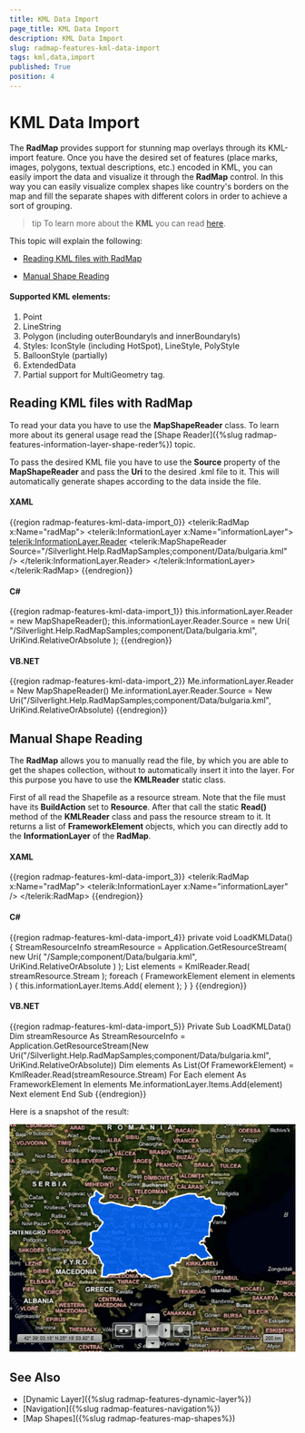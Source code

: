 ```yaml
---
title: KML Data Import
page_title: KML Data Import
description: KML Data Import
slug: radmap-features-kml-data-import
tags: kml,data,import
published: True
position: 4
---
```


# KML Data Import

The __RadMap__ provides support for stunning map overlays through its KML-import feature. Once you have the desired set of features (place marks, images, polygons, textual descriptions, etc.) encoded in KML, you can easily import the data and visualize it through the __RadMap__ control. In this way you can easily visualize complex shapes like country's borders on the map and fill the separate shapes with different colors in order to achieve a sort of grouping.

>tip To learn more about the __KML__ you can read [here](http://code.google.com/apis/kml/documentation/).

This topic will explain the following:

* [Reading KML files with RadMap](#reading-kml-files-with-radmap)

* [Manual Shape Reading](#manual-shape-reading)

#### Supported KML elements:

1. Point
2. LineString
3. Polygon (including outerBoundaryIs and innerBoundaryIs)
4. Styles: IconStyle (including HotSpot), LineStyle, PolyStyle
5. BalloonStyle (partially)
6. ExtendedData
7. Partial support for MultiGeometry tag.

## Reading KML files with RadMap

To read your data you have to use the __MapShapeReader__ class. To learn more about its general usage read the [Shape Reader]({%slug radmap-features-information-layer-shape-reder%}) topic.

To pass the desired KML file you have to use the __Source__ property of the __MapShapeReader__ and pass the __Uri__ to the desired .kml file to it. This will automatically generate shapes according to the data inside the file.

#### __XAML__
{{region radmap-features-kml-data-import_0}}
	<telerik:RadMap x:Name="radMap">
	    <telerik:InformationLayer x:Name="informationLayer">
	        <telerik:InformationLayer.Reader>
	            <telerik:MapShapeReader Source="/Silverlight.Help.RadMapSamples;component/Data/bulgaria.kml" />
	        </telerik:InformationLayer.Reader>
	    </telerik:InformationLayer>
	</telerik:RadMap>
{{endregion}}

#### __C#__
{{region radmap-features-kml-data-import_1}}
	this.informationLayer.Reader = new MapShapeReader();
	this.informationLayer.Reader.Source = new Uri( "/Silverlight.Help.RadMapSamples;component/Data/bulgaria.kml", UriKind.RelativeOrAbsolute );
{{endregion}}

#### __VB.NET__
{{region radmap-features-kml-data-import_2}}
	Me.informationLayer.Reader = New MapShapeReader()
	Me.informationLayer.Reader.Source = New Uri("/Silverlight.Help.RadMapSamples;component/Data/bulgaria.kml", UriKind.RelativeOrAbsolute)
{{endregion}}

## Manual Shape Reading

The __RadMap__ allows you to manually read the file, by which you are able to get the shapes collection, without to automatically insert it into the layer. For this purpose you have to use the __KMLReader__ static class.

First of all read the Shapefile as a resource stream. Note that the file must have its __BuildAction__ set to __Resource__. After that call the static __Read()__ method of the __KMLReader__ class and pass the resource stream to it. It returns a list of __FrameworkElement__ objects, which you can directly add to the __InformationLayer__ of the __RadMap__.

#### __XAML__

{{region radmap-features-kml-data-import_3}}
	<telerik:RadMap x:Name="radMap">
	    <telerik:InformationLayer x:Name="informationLayer" />
	</telerik:RadMap>
{{endregion}}

#### __C#__
{{region radmap-features-kml-data-import_4}}
	private void LoadKMLData()
	{
	    StreamResourceInfo streamResource = Application.GetResourceStream( new Uri( "/Sample;component/Data/bulgaria.kml", UriKind.RelativeOrAbsolute ) );
	    List<FrameworkElement> elements = KmlReader.Read( streamResource.Stream );
	    foreach ( FrameworkElement element in elements )
	    {
	        this.informationLayer.Items.Add( element );
	    }
	}
{{endregion}}

#### __VB.NET__
{{region radmap-features-kml-data-import_5}}
	Private Sub LoadKMLData()
	 Dim streamResource As StreamResourceInfo = Application.GetResourceStream(New Uri("/Silverlight.Help.RadMapSamples;component/Data/bulgaria.kml", UriKind.RelativeOrAbsolute))
	 Dim elements As List(Of FrameworkElement) = KmlReader.Read(streamResource.Stream)
	 For Each element As FrameworkElement In elements
	  Me.informationLayer.Items.Add(element)
	 Next element
	End Sub
{{endregion}}   
    
Here is a snapshot of the result:

![](images/RadMap_Features_KMLDataImport_01.png)

## See Also
 * [Dynamic Layer]({%slug radmap-features-dynamic-layer%})
 * [Navigation]({%slug radmap-features-navigation%})
 * [Map Shapes]({%slug radmap-features-map-shapes%})